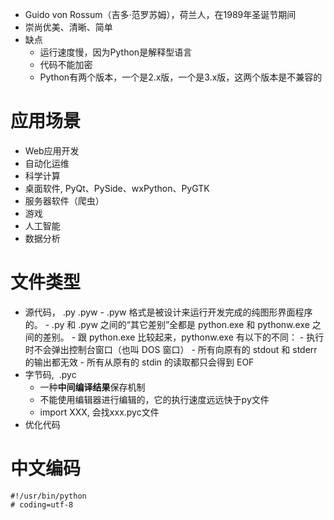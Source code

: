 - Guido von Rossum（吉多·范罗苏姆），荷兰人，在1989年圣诞节期间
- 崇尚优美、清晰、简单
- 缺点
	- 运行速度慢，因为Python是解释型语言
	- 代码不能加密
	- Python有两个版本，一个是2.x版，一个是3.x版，这两个版本是不兼容的

# 应用场景
- Web应用开发
- 自动化运维
- 科学计算
- 桌面软件, PyQt、PySide、wxPython、PyGTK
- 服务器软件（爬虫）
- 游戏
- 人工智能
- 数据分析

# 文件类型
- 源代码， .py  .pyw
		- .pyw 格式是被设计来运行开发完成的纯图形界面程序的。
		- .py 和 .pyw 之间的“其它差别”全都是 python.exe 和 pythonw.exe 之间的差别。
		- 跟 python.exe 比较起来，pythonw.exe 有以下的不同：
			- 执行时不会弹出控制台窗口（也叫 DOS 窗口）
			- 所有向原有的 stdout 和 stderr 的输出都无效
			- 所有从原有的 stdin 的读取都只会得到 EOF
- 字节码,  .pyc
	- 一种**中间编译结果**保存机制
	- 不能使用编辑器进行编辑的，它的执行速度远远快于py文件
	- import XXX, 会找xxx.pyc文件
- 优化代码

# 中文编码
```
#!/usr/bin/python
# coding=utf-8

```